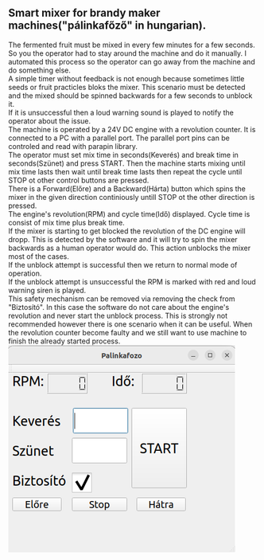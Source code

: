 ## Smart mixer for brandy maker machines("pálinkafőző" in hungarian).
The fermented fruit must be mixed in every few minutes for a few seconds. So you the operator had to stay around the machine and do it manually. I automated this process so the operator can go away from the machine and do something else.\
A simple timer without feedback is not enough because sometimes little seeds or fruit practicles bloks the mixer. This scenario must be detected and the mixed should be spinned backwards for a few seconds to unblock it.\
If it is unsuccessful then a loud warning sound is played to notify the operator about the issue.\
The machine is operated by a 24V DC engine with a revolution counter. It is connected to a PC with a parallel port. The parallel port pins can be controled and read with parapin library.\
The operator must set mix time in seconds(Keverés) and break time in seconds(Szünet) and press START. Then the machine starts mixing until mix time lasts then wait until break time lasts then repeat the cycle until STOP ot other control buttons are pressed.\
There is a Forward(Előre) and a Backward(Hárta) button which spins the mixer in the given direction continiously untill STOP ot the other direction is pressed.\
The engine's revolution(RPM) and cycle time(Idő) displayed. Cycle time is consist of mix time plus break time.\
If the mixer is starting to get blocked the revolution of the DC engine will dropp. This is detected by the software and it will try to spin the mixer backwards as a human operator would do. This action unblocks the mixer most of the cases.\
If the unblock attempt is successful then we return to normal mode of operation.\
If the unblock attempt is unsuccessful the RPM is marked with red and loud warning siren is played.\
This safety mechanism can be removed via removing the check from "Biztosító". In this case the software do not care about the engine's revolution and never start the unblock process. This is strongly not recommended however there is one scenario when it can be useful. When the revolution counter become faulty and we still want to use machine to finish the already started process.\
![Screenshot of the UI](screenshot.png)



